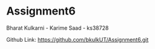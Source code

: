 # Assignment6

Bharat Kulkarni - 
Karime Saad - ks38728

Github Link: https://github.com/bkulkUT/Assignment6.git
